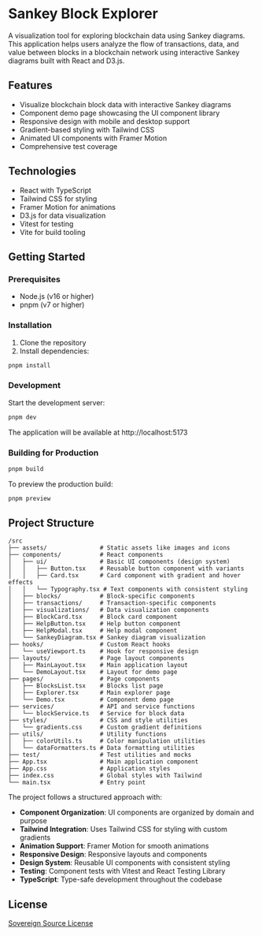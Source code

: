 # Sankey Block Explorer

A visualization tool for exploring blockchain data using Sankey diagrams. This application helps users analyze the flow of transactions, data, and value between blocks in a blockchain network using interactive Sankey diagrams built with React and D3.js.

## Features

- Visualize blockchain block data with interactive Sankey diagrams
- Component demo page showcasing the UI component library
- Responsive design with mobile and desktop support
- Gradient-based styling with Tailwind CSS
- Animated UI components with Framer Motion
- Comprehensive test coverage

## Technologies

- React with TypeScript
- Tailwind CSS for styling
- Framer Motion for animations
- D3.js for data visualization
- Vitest for testing
- Vite for build tooling

## Getting Started

### Prerequisites

- Node.js (v16 or higher)
- pnpm (v7 or higher)

### Installation

1. Clone the repository
2. Install dependencies:

```bash
pnpm install
```

### Development

Start the development server:

```bash
pnpm dev
```

The application will be available at http://localhost:5173

### Building for Production

```bash
pnpm build
```

To preview the production build:

```bash
pnpm preview
```

## Project Structure

```
/src
├── assets/               # Static assets like images and icons
├── components/           # React components
│   ├── ui/               # Basic UI components (design system)
│   │   ├── Button.tsx    # Reusable button component with variants
│   │   ├── Card.tsx      # Card component with gradient and hover effects
│   │   └── Typography.tsx # Text components with consistent styling
│   ├── blocks/           # Block-specific components
│   ├── transactions/     # Transaction-specific components
│   ├── visualizations/   # Data visualization components
│   ├── BlockCard.tsx     # Block card component
│   ├── HelpButton.tsx    # Help button component
│   ├── HelpModal.tsx     # Help modal component
│   └── SankeyDiagram.tsx # Sankey diagram visualization
├── hooks/                # Custom React hooks
│   └── useViewport.ts    # Hook for responsive design
├── layouts/              # Page layout components
│   ├── MainLayout.tsx    # Main application layout
│   └── DemoLayout.tsx    # Layout for demo page
├── pages/                # Page components
│   ├── BlocksList.tsx    # Blocks list page
│   ├── Explorer.tsx      # Main explorer page
│   └── Demo.tsx          # Component demo page
├── services/             # API and service functions
│   └── blockService.ts   # Service for block data
├── styles/               # CSS and style utilities
│   └── gradients.css     # Custom gradient definitions
├── utils/                # Utility functions
│   ├── colorUtils.ts     # Color manipulation utilities
│   └── dataFormatters.ts # Data formatting utilities
├── test/                 # Test utilities and mocks
├── App.tsx               # Main application component
├── App.css               # Application styles
├── index.css             # Global styles with Tailwind
└── main.tsx              # Entry point
```

The project follows a structured approach with:

- **Component Organization**: UI components are organized by domain and purpose
- **Tailwind Integration**: Uses Tailwind CSS for styling with custom gradients
- **Animation Support**: Framer Motion for smooth animations
- **Responsive Design**: Responsive layouts and components
- **Design System**: Reusable UI components with consistent styling
- **Testing**: Component tests with Vitest and React Testing Library
- **TypeScript**: Type-safe development throughout the codebase


## License

[Sovereign Source License](https://gitlab.com/smart-assets.io/SovereignLicense/-/raw/main/SovereignLicense.md)

